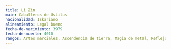 ```yaml
---
title: Li Zin
main: Caballeros de Ustilus
nacionalidad: Iskariano
alineamiento: Legal bueno
fecha-de-nacimiento: 3979
fecha-de-muerte: 4010
rangos: Artes marciales, Ascendencia de tierra, Magia de metal, Reflejos, Fortitud
---
```



